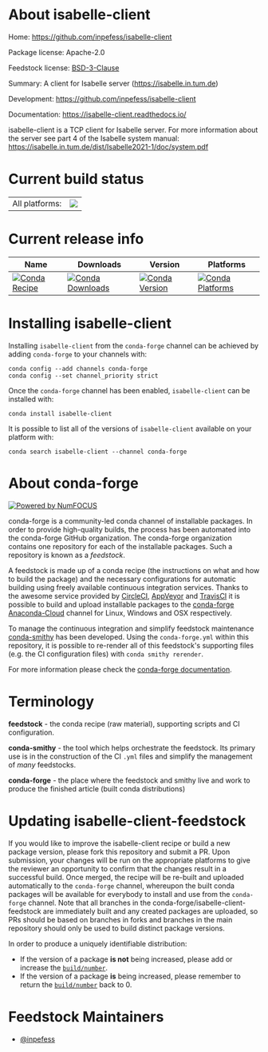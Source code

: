 About isabelle-client
=====================

Home: https://github.com/inpefess/isabelle-client

Package license: Apache-2.0

Feedstock license: [BSD-3-Clause](https://github.com/conda-forge/isabelle-client-feedstock/blob/master/LICENSE.txt)

Summary: A client for Isabelle server (https://isabelle.in.tum.de)

Development: https://github.com/inpefess/isabelle-client

Documentation: https://isabelle-client.readthedocs.io/

isabelle-client is a TCP client for Isabelle server. For more information
about the server see part 4 of the Isabelle system manual:
https://isabelle.in.tum.de/dist/Isabelle2021-1/doc/system.pdf


Current build status
====================


<table><tr><td>All platforms:</td>
    <td>
      <a href="https://dev.azure.com/conda-forge/feedstock-builds/_build/latest?definitionId=15348&branchName=master">
        <img src="https://dev.azure.com/conda-forge/feedstock-builds/_apis/build/status/isabelle-client-feedstock?branchName=master">
      </a>
    </td>
  </tr>
</table>

Current release info
====================

| Name | Downloads | Version | Platforms |
| --- | --- | --- | --- |
| [![Conda Recipe](https://img.shields.io/badge/recipe-isabelle--client-green.svg)](https://anaconda.org/conda-forge/isabelle-client) | [![Conda Downloads](https://img.shields.io/conda/dn/conda-forge/isabelle-client.svg)](https://anaconda.org/conda-forge/isabelle-client) | [![Conda Version](https://img.shields.io/conda/vn/conda-forge/isabelle-client.svg)](https://anaconda.org/conda-forge/isabelle-client) | [![Conda Platforms](https://img.shields.io/conda/pn/conda-forge/isabelle-client.svg)](https://anaconda.org/conda-forge/isabelle-client) |

Installing isabelle-client
==========================

Installing `isabelle-client` from the `conda-forge` channel can be achieved by adding `conda-forge` to your channels with:

```
conda config --add channels conda-forge
conda config --set channel_priority strict
```

Once the `conda-forge` channel has been enabled, `isabelle-client` can be installed with:

```
conda install isabelle-client
```

It is possible to list all of the versions of `isabelle-client` available on your platform with:

```
conda search isabelle-client --channel conda-forge
```


About conda-forge
=================

[![Powered by
NumFOCUS](https://img.shields.io/badge/powered%20by-NumFOCUS-orange.svg?style=flat&colorA=E1523D&colorB=007D8A)](https://numfocus.org)

conda-forge is a community-led conda channel of installable packages.
In order to provide high-quality builds, the process has been automated into the
conda-forge GitHub organization. The conda-forge organization contains one repository
for each of the installable packages. Such a repository is known as a *feedstock*.

A feedstock is made up of a conda recipe (the instructions on what and how to build
the package) and the necessary configurations for automatic building using freely
available continuous integration services. Thanks to the awesome service provided by
[CircleCI](https://circleci.com/), [AppVeyor](https://www.appveyor.com/)
and [TravisCI](https://travis-ci.com/) it is possible to build and upload installable
packages to the [conda-forge](https://anaconda.org/conda-forge)
[Anaconda-Cloud](https://anaconda.org/) channel for Linux, Windows and OSX respectively.

To manage the continuous integration and simplify feedstock maintenance
[conda-smithy](https://github.com/conda-forge/conda-smithy) has been developed.
Using the ``conda-forge.yml`` within this repository, it is possible to re-render all of
this feedstock's supporting files (e.g. the CI configuration files) with ``conda smithy rerender``.

For more information please check the [conda-forge documentation](https://conda-forge.org/docs/).

Terminology
===========

**feedstock** - the conda recipe (raw material), supporting scripts and CI configuration.

**conda-smithy** - the tool which helps orchestrate the feedstock.
                   Its primary use is in the construction of the CI ``.yml`` files
                   and simplify the management of *many* feedstocks.

**conda-forge** - the place where the feedstock and smithy live and work to
                  produce the finished article (built conda distributions)


Updating isabelle-client-feedstock
==================================

If you would like to improve the isabelle-client recipe or build a new
package version, please fork this repository and submit a PR. Upon submission,
your changes will be run on the appropriate platforms to give the reviewer an
opportunity to confirm that the changes result in a successful build. Once
merged, the recipe will be re-built and uploaded automatically to the
`conda-forge` channel, whereupon the built conda packages will be available for
everybody to install and use from the `conda-forge` channel.
Note that all branches in the conda-forge/isabelle-client-feedstock are
immediately built and any created packages are uploaded, so PRs should be based
on branches in forks and branches in the main repository should only be used to
build distinct package versions.

In order to produce a uniquely identifiable distribution:
 * If the version of a package **is not** being increased, please add or increase
   the [``build/number``](https://docs.conda.io/projects/conda-build/en/latest/resources/define-metadata.html#build-number-and-string).
 * If the version of a package **is** being increased, please remember to return
   the [``build/number``](https://docs.conda.io/projects/conda-build/en/latest/resources/define-metadata.html#build-number-and-string)
   back to 0.

Feedstock Maintainers
=====================

* [@inpefess](https://github.com/inpefess/)

